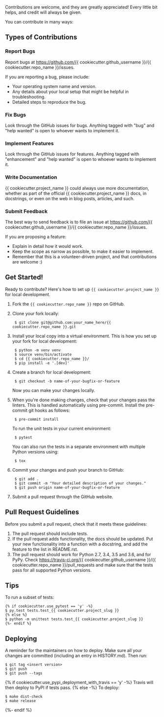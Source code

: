 
Contributions are welcome, and they are greatly appreciated! Every
little bit helps, and credit will always be given.

You can contribute in many ways:

## Types of Contributions

### Report Bugs

Report bugs at https://github.com/{{ cookiecutter.github_username }}/{{ cookiecutter.repo_name }}/issues.

If you are reporting a bug, please include:

  - Your operating system name and version.
  - Any details about your local setup that might be helpful in
    troubleshooting.
  - Detailed steps to reproduce the bug.

### Fix Bugs

Look through the GitHub issues for bugs. Anything tagged with "bug" and
"help wanted" is open to whoever wants to implement it.

### Implement Features

Look through the GitHub issues for features. Anything tagged with
"enhancement" and "help wanted" is open to whoever wants to implement
it.

### Write Documentation

{{ cookiecutter.project_name }} could always use more documentation,
whether as part of the official {{ cookiecutter.project_name }} docs,
in docstrings, or even on the web in blog posts, articles, and such.

### Submit Feedback

The best way to send feedback is to file an issue at
https://github.com/{{ cookiecutter.github_username }}/{{ cookiecutter.repo_name }}/issues.

If you are proposing a feature:

  - Explain in detail how it would work.
  - Keep the scope as narrow as possible, to make it easier to
    implement.
  - Remember that this is a volunteer-driven project, and that
    contributions are welcome :)

## Get Started!

Ready to contribute? Here's how to set up `{{ cookiecutter.project_name }}` for local development.

1. Fork the `{{ cookiecutter.repo_name }}` repo on GitHub.
2. Clone your fork locally:

        $ git clone git@github.com:your_name_here/{{ cookiecutter.repo_name }}.git

3. Install your local copy into a virtual environment. This is how you set up your fork for local development:

        $ python -m venv venv
        $ source venv/bin/activate
        $ cd {{ cookiecutter.repo_name }}/
        $ pip install -e '.[dev]'

4. Create a branch for local development:

        $ git checkout -b name-of-your-bugfix-or-feature

    Now you can make your changes locally.

5. When you're done making changes, check that your changes pass the linters.
   This is handled automatically using pre-commit. Install the pre-commit git
   hooks as follows:

        $ pre-commit install

    To run the unit tests in your current environment:

        $ pytest

    You can also run the tests in a separate environment with multiple Python versions using:

        $ tox

6. Commit your changes and push your branch to GitHub:

        $ git add .
        $ git commit -m "Your detailed description of your changes."
        $ git push origin name-of-your-bugfix-or-feature

7.  Submit a pull request through the GitHub website.

## Pull Request Guidelines

Before you submit a pull request, check that it meets these guidelines:

1.  The pull request should include tests.
2. If the pull request adds functionality, the docs should be updated. Put
   your new functionality into a function with a docstring, and add the
   feature to the list in README.rst.
3. The pull request should work for Python 2.7, 3.4, 3.5 and 3.6, and for PyPy. Check
   https://travis-ci.org/{{ cookiecutter.github_username }}/{{ cookiecutter.repo_name }}/pull_requests
   and make sure that the tests pass for all supported Python versions.

## Tips

To run a subset of tests:

    {% if cookiecutter.use_pytest == 'y' -%}
    $ py.test tests.test_{{ cookiecutter.project_slug }}
    {% else %}
    $ python -m unittest tests.test_{{ cookiecutter.project_slug }}
    {%- endif %}

## Deploying
A reminder for the maintainers on how to deploy.
Make sure all your changes are committed (including an entry in HISTORY.md).
Then run:

    $ git tag <insert version>
    $ git push
    $ git push --tags

{% if cookiecutter.use_pypi_deployment_with_travis == 'y' -%}
Travis will then deploy to PyPI if tests pass.
{% else -%}
To deploy:

    $ make dist-check
    $ make release

{%- endif %}
